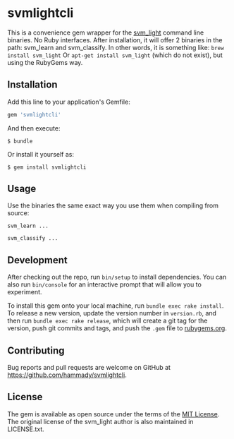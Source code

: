 # svmlightcli

This is a convenience gem wrapper for the [svm_light](http://svmlight.joachims.org/)
command line binaries. No Ruby interfaces.
After installation, it will offer 2 binaries in the path: svm_learn and svm_classify.
In other words, it is something like:
`brew install svm_light`
Or
`apt-get install svm_light`
(which do not exist), but using the RubyGems way.

## Installation

Add this line to your application's Gemfile:

```ruby
gem 'svmlightcli'
```

And then execute:

    $ bundle

Or install it yourself as:

    $ gem install svmlightcli

## Usage

Use the binaries the same exact way you use them when compiling from source:

    svm_learn ...

    svm_classify ...

## Development

After checking out the repo, run `bin/setup` to install dependencies. You can also run `bin/console` for an interactive prompt that will allow you to experiment.

To install this gem onto your local machine, run `bundle exec rake install`. To release a new version, update the version number in `version.rb`, and then run `bundle exec rake release`, which will create a git tag for the version, push git commits and tags, and push the `.gem` file to [rubygems.org](https://rubygems.org).

## Contributing

Bug reports and pull requests are welcome on GitHub at https://github.com/hammady/svmlightcli.


## License

The gem is available as open source under the terms of the [MIT License](http://opensource.org/licenses/MIT).
The original license of the svm_light author is also maintained in LICENSE.txt.

